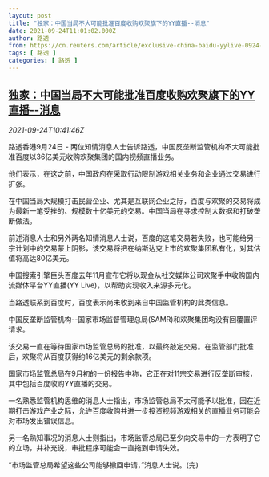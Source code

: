 ```yaml
---
layout: post
title: "独家：中国当局不大可能批准百度收购欢聚旗下的YY直播--消息"
date: 2021-09-24T11:01:02.000Z
author: 路透
from: https://cn.reuters.com/article/exclusive-china-baidu-yylive-0924-fri-idCNKBS2GK0UK
tags: [ 路透 ]
categories: [ 路透 ]
---
```

<!--1632481262000-->
[独家：中国当局不大可能批准百度收购欢聚旗下的YY直播--消息](https://cn.reuters.com/article/exclusive-china-baidu-yylive-0924-fri-idCNKBS2GK0UK)
------

<div>
<div><i>2021-09-24T10:41:46Z</i></div><p>路透香港9月24日 - 两位知情消息人士告诉路透，中国反垄断监管机构不大可能批准百度以36亿美元收购欢聚集团的国内视频直播业务。</p><p>他们表示，在这之前，中国政府在采取行动限制游戏相关业务和企业通过交易进行扩张。</p><p>在中国当局大规模打击民营企业、尤其是互联网企业之际，百度与欢聚的交易将成为最新一笔受挫的、规模数十亿美元的交易。中国当局在寻求控制大数据和打破垄断做法。</p><p>前述消息人士和另外两名知情消息人士说，百度的这笔交易若失败，也可能给另一宗计划中的交易蒙上阴影，该交易将把在纳斯达克上市的欢聚集团私有化，对其估值将高达80亿美元。</p><p>中国搜索引擎巨头百度去年11月宣布它将以现金从社交媒体公司欢聚手中收购国内流媒体平台YY直播(YY Live)，以帮助实现收入来源多元化。</p><p>当路透联系到百度时，百度表示尚未收到来自中国监管机构的此类信息。</p><p>中国反垄断监管机构--国家市场监督管理总局(SAMR)和欢聚集团均没有回覆置评请求。</p><p>该交易一直在等待国家市场监管总局的批准，以最终敲定交易。在监管部门批准后，欢聚将从百度获得约16亿美元的剩余款项。</p><p>国家市场监管总局在9月初的一份报告中称，它正在对11宗交易进行反垄断审核，其中包括百度收购YY直播的交易。</p><p>一名熟悉监管机构思维的消息人士指出，市场监管总局不太可能予以批准，因在近期打击游戏产业之际，允许百度收购并进一步投资视频游戏相关的直播业务可能会对市场发出错误信息。</p><p>另一名熟知事况的消息人士则指出，市场监管总局已至少向交易中的一方表明了它的立场，并补充说，审批程序可能会一直拖到申请失效。</p><p>“市场监管总局希望这些公司能够撤回申请，”消息人士说。(完)</p>
</div>

